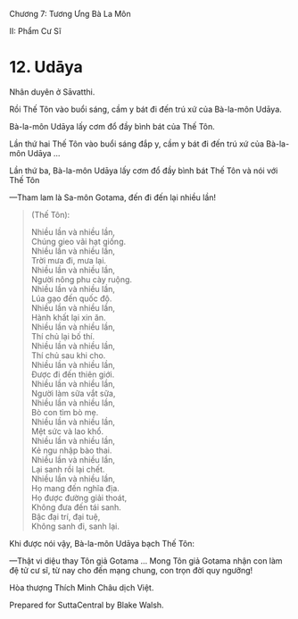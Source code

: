  

Chương 7: Tương Ưng Bà La Môn

II: Phẩm Cư Sĩ

# 12\. Udāya

Nhân duyên ở Sāvatthi.

Rồi Thế Tôn vào buổi sáng, cầm y bát đi đến trú xứ của Bà-la-môn Udāya.

Bà-la-môn Udāya lấy cơm đổ đầy bình bát của Thế Tôn.

Lần thứ hai Thế Tôn vào buổi sáng đắp y, cầm y bát đi đến trú xứ của Bà-la-môn Udāya …

Lần thứ ba, Bà-la-môn Udāya lấy cơm đổ đầy bình bát Thế Tôn và nói với Thế Tôn

—Tham lam là Sa-môn Gotama, đến đi đến lại nhiều lần!

> (Thế Tôn):
> 
> Nhiều lần và nhiều lần,  
> Chúng gieo vãi hạt giống.  
> Nhiều lần và nhiều lần,  
> Trời mưa đi, mưa lại.  
> Nhiều lần và nhiều lần,  
> Người nông phu cày ruộng.  
> Nhiều lần và nhiều lần,  
> Lúa gạo đến quốc độ.  
> Nhiều lần và nhiều lần,  
> Hành khất lại xin ăn.  
> Nhiều lần và nhiều lần,  
> Thí chủ lại bố thí.  
> Nhiều lần và nhiều lần,  
> Thí chủ sau khi cho.  
> Nhiều lần và nhiều lần,  
> Ðược đi đến thiên giới.  
> Nhiều lần và nhiều lần,  
> Người làm sữa vắt sữa,  
> Nhiều lần và nhiều lần,  
> Bò con tìm bò mẹ.  
> Nhiều lần và nhiều lần,  
> Mệt sức và lao khổ.  
> Nhiều lần và nhiều lần,  
> Kẻ ngu nhập bào thai.  
> Nhiều lần và nhiều lần,  
> Lại sanh rồi lại chết.  
> Nhiều lần và nhiều lần,  
> Họ mang đến nghĩa địa.  
> Họ được đường giải thoát,  
> Không đưa đến tái sanh.  
> Bậc đại trí, đại tuệ,  
> Không sanh đi, sanh lại.

Khi được nói vậy, Bà-la-môn Udāya bạch Thế Tôn:

—Thật vi diệu thay Tôn giả Gotama … Mong Tôn giả Gotama nhận con làm đệ tử cư sĩ, từ nay cho đến mạng chung, con trọn đời quy ngưỡng!

Hòa thượng Thích Minh Châu dịch Việt.

Prepared for SuttaCentral by Blake Walsh.